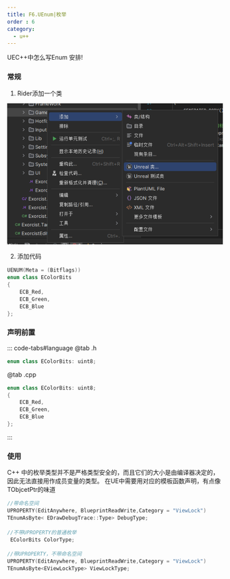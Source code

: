 ```yaml
---
title: F6.UEnum|枚举
order : 6
category:
  - u++
---
```


<chatmessage avatar="../../assets/emoji/hh.png" :avatarWidth="40">
UEC++中怎么写Enum
</chatmessage>

<chatmessage avatar="../../assets/emoji/new9.png" :avatarWidth="40" alignLeft>
安排!
</chatmessage>


### 常规

1. Rider添加一个类

![](..%2Fassets%2Fclassadd.png)


2. 添加代码

```cpp
UENUM(Meta = (Bitflags))
enum class EColorBits
{
    ECB_Red,
    ECB_Green,
    ECB_Blue
};
```
### 声明前置

::: code-tabs#language
@tab .h
```cpp
enum class EColorBits: uint8;
```
@tab .cpp
```cpp
enum class EColorBits: uint8;
{
    ECB_Red,
    ECB_Green,
    ECB_Blue
};
```
:::

### 使用
C++ 中的枚举类型并不是严格类型安全的，而且它们的大小是由编译器决定的，因此无法直接用作成员变量的类型。
在UE中需要用对应的模板函数声明，有点像TObjcetPtr的味道

```cpp
//带命名空间
UPROPERTY(EditAnywhere, BlueprintReadWrite,Category = "ViewLock")
TEnumAsByte< EDrawDebugTrace::Type> DebugType;

//不带UPROPERTY的普通枚举
 EColorBits ColorType;
 
//带UPROPERTY，不带命名空间
UPROPERTY(EditAnywhere, BlueprintReadWrite,Category = "ViewLock")
TEnumAsByte<EViewLockType> ViewLockType;

```